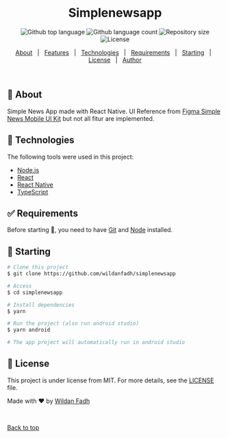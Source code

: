 <div align="center" id="top"> 
  <!-- <img src="./.github/app.gif" alt="Simplenewsapp" /> -->

&#xa0;

  <!-- <a href="https://simplenewsapp.netlify.app">Demo</a> -->
</div>

<h1 align="center">Simplenewsapp</h1>

<p align="center">
  <img alt="Github top language" src="https://img.shields.io/github/languages/top/wildanfadh/simplenewsapp?color=56BEB8">

  <img alt="Github language count" src="https://img.shields.io/github/languages/count/wildanfadh/simplenewsapp?color=56BEB8">

  <img alt="Repository size" src="https://img.shields.io/github/repo-size/wildanfadh/simplenewsapp?color=56BEB8">

  <img alt="License" src="https://img.shields.io/github/license/wildanfadh/simplenewsapp?color=56BEB8">

  <!-- <img alt="Github issues" src="https://img.shields.io/github/issues/wildanfadh/simplenewsapp?color=56BEB8" /> -->

  <!-- <img alt="Github forks" src="https://img.shields.io/github/forks/wildanfadh/simplenewsapp?color=56BEB8" /> -->

  <!-- <img alt="Github stars" src="https://img.shields.io/github/stars/wildanfadh/simplenewsapp?color=56BEB8" /> -->
</p>

<!-- Status -->

<!-- <h4 align="center">
	🚧  Simplenewsapp 🚀 Under construction...  🚧
</h4>

<hr> -->

<p align="center">
  <a href="#dart-about">About</a> &#xa0; | &#xa0; 
  <a href="#sparkles-features">Features</a> &#xa0; | &#xa0;
  <a href="#rocket-technologies">Technologies</a> &#xa0; | &#xa0;
  <a href="#white_check_mark-requirements">Requirements</a> &#xa0; | &#xa0;
  <a href="#checkered_flag-starting">Starting</a> &#xa0; | &#xa0;
  <a href="#memo-license">License</a> &#xa0; | &#xa0;
  <a href="https://github.com/wildanfadh" target="_blank">Author</a>
</p>

<br>

## :dart: About

Simple News App made with React Native. UI Reference from <a href="https://www.figma.com/file/MQvjBVpbUPXOmW9n2jevYe/Simple-News-UI-Kit-%7C-iPhone-13-(Community)?node-id=64%3A457">Figma Simple News Mobile UI Kit</a> but not all fitur are implemented.

<!--
## :sparkles: Features

:heavy_check_mark: Feature 1;\
:heavy_check_mark: Feature 2;\
:heavy_check_mark: Feature 3; -->

## :rocket: Technologies

The following tools were used in this project:

- [Node.js](https://nodejs.org/en/)
- [React](https://pt-br.reactjs.org/)
- [React Native](https://reactnative.dev/)
- [TypeScript](https://www.typescriptlang.org/)

## :white_check_mark: Requirements

Before starting :checkered_flag:, you need to have [Git](https://git-scm.com) and [Node](https://nodejs.org/en/) installed.

## :checkered_flag: Starting

```bash
# Clone this project
$ git clone https://github.com/wildanfadh/simplenewsapp

# Access
$ cd simplenewsapp

# Install dependencies
$ yarn

# Run the project (also run android studio)
$ yarn android

# The app project will automatically run in android studio
```

## :memo: License

This project is under license from MIT. For more details, see the [LICENSE](LICENSE.md) file.

Made with :heart: by <a href="https://github.com/wildanfadh" target="_blank">Wildan Fadh</a>

&#xa0;

<a href="#top">Back to top</a>

